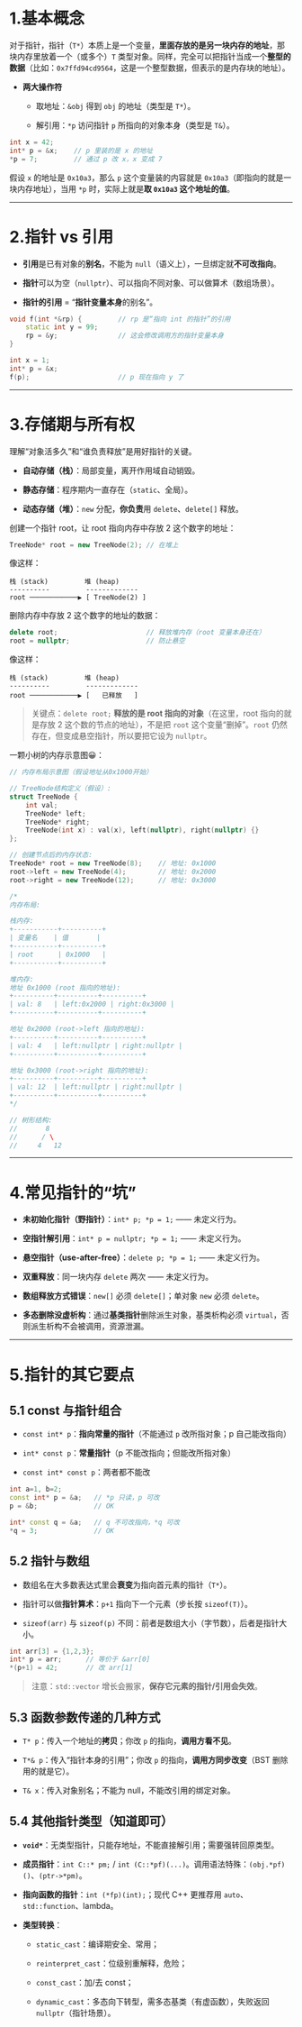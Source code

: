 # 1.基本概念

对于指针，指针（`T*`）本质上是一个变量，**里面存放的是另一块内存的地址**，那块内存里放着一个（或多个）`T` 类型对象。同样，完全可以把指针当成一个**整型的数据**（比如：`0x7ffd94cd9564`，这是一个整型数据，但表示的是内存块的地址）。

- **两大操作符**
    
    - 取地址：`&obj` 得到 `obj` 的地址（类型是 `T*`）。
        
    - 解引用：`*p` 访问指针 `p` 所指向的对象本身（类型是 `T&`）。

```cpp
int x = 42;
int* p = &x;    // p 里装的是 x 的地址
*p = 7;         // 通过 p 改 x，x 变成 7
```

假设 `x` 的地址是 `0x10a3`，那么 `p` 这个变量装的内容就是 `0x10a3`（即指向的就是一块内存地址），当用 `*p` 时，实际上就是**取 `0x10a3` 这个地址的值**。

---

# 2.指针 vs 引用

- **引用**是已有对象的**别名**，不能为 `null`（语义上），一旦绑定就**不可改指向**。
    
- **指针**可以为空（`nullptr`）、可以指向不同对象、可以做算术（数组场景）。
    
- **指针的引用** = “**指针变量本身**的别名”。

```cpp
void f(int *&rp) {         // rp 是“指向 int 的指针”的引用
    static int y = 99;
    rp = &y;               // 这会修改调用方的指针变量本身
}

int x = 1;
int* p = &x;
f(p);                      // p 现在指向 y 了
```

---

# 3.存储期与所有权

理解“对象活多久”和“谁负责释放”是用好指针的关键。

- **自动存储（栈）**：局部变量，离开作用域自动销毁。
    
- **静态存储**：程序期内一直存在（`static`、全局）。
    
- **动态存储（堆）**：`new` 分配，**你负责**用 `delete`、`delete[]` 释放。

创建一个指针 root，让 root 指向内存中存放 2 这个数字的地址：

```cpp
TreeNode* root = new TreeNode(2); // 在堆上
```

像这样：

```
栈 (stack)         堆 (heap)
----------         -------------
root ────────────▶ [ TreeNode(2) ]
```

删除内存中存放 2 这个数字的地址的数据：

```cpp
delete root;                      // 释放堆内存（root 变量本身还在）
root = nullptr;                   // 防止悬空
```

像这样：

```
栈 (stack)         堆 (heap)
----------         -------------
root ────────────▶ [   已释放   ]
```

> 关键点：`delete root;` **释放的是 root 指向的对象**（在这里，root 指向的就是存放 2 这个数的节点的地址），不是把 `root` 这个变量“删掉”。`root` 仍然存在，但变成悬空指针，所以要把它设为 `nullptr`。

一颗小树的内存示意图😀：

```cpp
// 内存布局示意图（假设地址从0x1000开始）

// TreeNode结构定义（假设）:
struct TreeNode {
    int val;
    TreeNode* left;
    TreeNode* right;
    TreeNode(int x) : val(x), left(nullptr), right(nullptr) {}
};

// 创建节点后的内存状态:
TreeNode* root = new TreeNode(8);    // 地址: 0x1000
root->left = new TreeNode(4);        // 地址: 0x2000  
root->right = new TreeNode(12);      // 地址: 0x3000

/*
内存布局:

栈内存:
+-----------+----------+
| 变量名    | 值       |
+-----------+----------+
| root      | 0x1000   |
+-----------+----------+

堆内存:
地址 0x1000 (root 指向的地址):
+----------+----------+----------+
| val: 8   | left:0x2000 | right:0x3000 |
+----------+----------+----------+

地址 0x2000 (root->left 指向的地址):
+----------+----------+----------+
| val: 4   | left:nullptr | right:nullptr |
+----------+----------+----------+

地址 0x3000 (root->right 指向的地址):
+----------+----------+----------+
| val: 12  | left:nullptr | right:nullptr |
+----------+----------+----------+
*/

// 树形结构:
//       8
//      / \
//     4   12
```

---

# 4.常见指针的“坑”

- **未初始化指针（野指针）**：`int* p; *p = 1;` —— 未定义行为。
    
- **空指针解引用**：`int* p = nullptr; *p = 1;` —— 未定义行为。
    
- **悬空指针（use-after-free）**：`delete p; *p = 1;` —— 未定义行为。
    
- **双重释放**：同一块内存 `delete` 两次 —— 未定义行为。
    
- **数组释放方式错误**：`new[]` 必须 `delete[]`；单对象 `new` 必须 `delete`。
    
- **多态删除没虚析构**：通过**基类指针**删除派生对象，基类析构必须 `virtual`，否则派生析构不会被调用，资源泄漏。

---

# 5.指针的其它要点

## 5.1 const 与指针组合

- `const int* p`：**指向常量的指针**（不能通过 `p` 改所指对象；p 自己能改指向）
    
- `int* const p`：**常量指针**（p 不能改指向；但能改所指对象）
    
- `const int* const p`：两者都不能改

```cpp
int a=1, b=2;
const int* p = &a;   // *p 只读，p 可改
p = &b;              // OK

int* const q = &a;   // q 不可改指向，*q 可改
*q = 3;              // OK
```


## 5.2 指针与数组

- 数组名在大多数表达式里会**衰变**为指向首元素的指针（`T*`）。
    
- 指针可以做**指针算术**：`p+1` 指向下一个元素（步长按 `sizeof(T)`）。
    
- `sizeof(arr)` 与 `sizeof(p)` 不同：前者是数组大小（字节数），后者是指针大小。

```cpp
int arr[3] = {1,2,3};
int* p = arr;      // 等价于 &arr[0]
*(p+1) = 42;       // 改 arr[1]
```

> 注意：`std::vector` 增长会搬家，**保存它元素的指针/引用会失效**。


## 5.3 函数参数传递的几种方式

- `T* p`：传入一个地址的**拷贝**；你改 `p` 的指向，**调用方看不见**。
    
- `T*& p`：传入“指针本身的引用”；你改 `p` 的指向，**调用方同步改变**（BST 删除用的就是它）。
    
- `T& x`：传入对象别名；不能为 null，不能改引用的绑定对象。


## 5.4 其他指针类型（知道即可）

- **`void*`**：无类型指针，只能存地址，不能直接解引用；需要强转回原类型。
    
- **成员指针**：`int C::* pm;` / `int (C::*pf)(...)`。调用语法特殊：`(obj.*pf)()`、`(ptr->*pm)`。
    
- **指向函数的指针**：`int (*fp)(int);`；现代 C++ 更推荐用 `auto`、`std::function`、lambda。
    
- **类型转换**：
    
    - `static_cast`：编译期安全、常用；
        
    - `reinterpret_cast`：位级别重解释，危险；
        
    - `const_cast`：加/去 const；
        
    - `dynamic_cast`：多态向下转型，需多态基类（有虚函数），失败返回 `nullptr`（指针场景）。
        